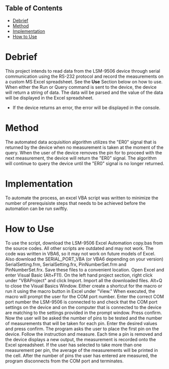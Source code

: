 ## Table of Contents  
- [Debrief](#headers)
- [Method](#headers)
- [Implementation](#headers)
- [How to Use](#headers)

# Debrief
This project intends to read data from the LSM-9506 device through serial communication using the RS-232 protocol and record the measurements on a custom MS Excel spreadsheet.
See the **Use** Section below on how to use.
When either the Run or Query command is sent to the device, the device will return a string of data. The data will be parsed and the value of the data will be displayed in the Excel spreadsheet.
- If the device returns an error, the error will be displayed in the console.

# Method
The automated data acquisition algorithm utilizes the "ER0" signal that is returned by the device when no measurement is taken at the moment of the query. When the user of the
device removes the pin for to proceed with the next measurement, the device will return the "ER0" signal. The algorithm will continue to query the device until the "ER0" signal
is no longer returned.

# Implementation
To automate the process, an excel VBA script was written to minimize the number of prerequisiste steps that needs to be achieved before the automation can be run swiftly.

# How to Use
To use the script, download the LSM-9506 Excel Automation copy.bas from the source codes. All other scripts are outdated and may not work. The code was written in VBA6, so
it may not work on future models of Excel. Also download the SERIAL_PORT_VBA (or VBA6 depending on your version) SerialSetting.frm, SerialSetting.frx, PinNumberSet.frm and PinNumberSet.frx. Save these files to a convenient location.
Open Excel and enter Visual Basic (Alt+F11). On the left hand project section, right click under "VBAProject" and click Import. Import all the downloaded files. Alt+Q
to close the Visual Basics Window. Either create a shortcut for the macro or run it using the macro button in Excel under "View." When executed, the macro will prompt the user
for the COM port number. Enter the correct COM port number the LSM-9506 is connected to and check that the COM port settings on the device and on the computer that is connected
to the device are matching to the settings provided in the prompt window. Press confirm. Now the user will be asked the number of pins to be tested and the number of measurements
that will be taken for each pin. Enter the desired values and press confirm. The program asks the user to place the first pin on the device. Follow the instruction and measure.
Each time a pin is removed and the device displays a new output, the measurement is recorded onto the Excel spreadsheet. If the user has selected to take more than one
measurement per pin, the average of the measurements will be printed in the cell. After the number of pins the user has entered are measured, the program disconnects from the COM
port and terminates.
